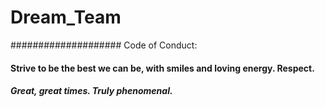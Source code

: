 # Dream_Team
#################### Code of Conduct: 

#### Strive to be the best we can be, with smiles and loving energy. Respect. 

##### Great, great times. Truly phenomenal.
